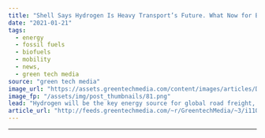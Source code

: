 ```yaml
---
title: "Shell Says Hydrogen Is Heavy Transport’s Future. What Now for Biofuels?"
date: "2021-01-21"
tags: 
  - energy
  - fossil fuels
  - biofuels
  - mobility
  - news,
  - green tech media
source: "green tech media"
image_url: "https://assets.greentechmedia.com/content/images/articles/Distribution_Trucks_Trucking_Logistics_XL_Shutterstock.jpg"
image_fp: "/assets/img/post_thumbnails/81.png"
lead: "Hydrogen will be the key energy source for global road freight, according to a new report commissioned by European oil major Shell. Electrification is the most economic and environmental solution for smaller delivery vehicles. The study, carried out  ..."
article_url: "http://feeds.greentechmedia.com/~r/GreentechMedia/~3/i11OtJ2_TmE/shell-says-hydrogen-is-heavy-transports-future-what-now-for-biofuels"
---
```


---
